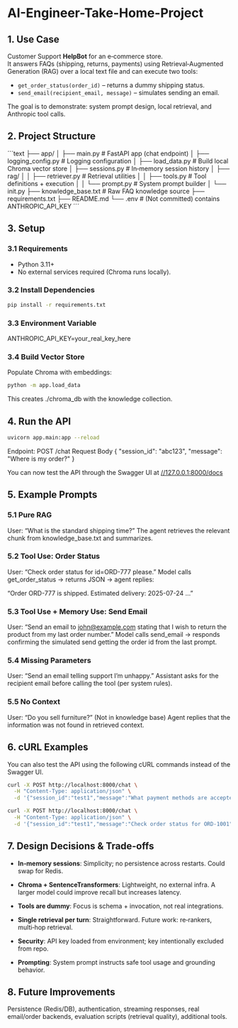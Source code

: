 # AI-Engineer-Take-Home-Project

## 1. Use Case
Customer Support **HelpBot** for an e‑commerce store.  
It answers FAQs (shipping, returns, payments) using Retrieval‑Augmented Generation (RAG) over a local text file and can execute two tools:

- `get_order_status(order_id)` – returns a dummy shipping status.  
- `send_email(recipient_email, message)` – simulates sending an email.

The goal is to demonstrate: system prompt design, local retrieval, and Anthropic tool calls.

## 2. Project Structure
´´´text
├── app/
│ ├── main.py # FastAPI app (chat endpoint)
│ ├── logging_config.py # Logging configuration
│ ├── load_data.py # Build local Chroma vector store
│ ├── sessions.py # In‑memory session history
│ ├── rag/
│ │ ├── retriever.py # Retrieval utilities
│ │ ├── tools.py # Tool definitions + execution
│ │ └── prompt.py # System prompt builder
│ └── init.py
├── knowledge_base.txt # Raw FAQ knowledge source
├── requirements.txt
├── README.md
└── .env # (Not committed) contains ANTHROPIC_API_KEY
´´´

## 3. Setup

### 3.1 Requirements
- Python 3.11+
- No external services required (Chroma runs locally).

### 3.2 Install Dependencies
```bash
pip install -r requirements.txt
```

### 3.3 Environment Variable
ANTHROPIC_API_KEY=your_real_key_here

### 3.4 Build Vector Store
Populate Chroma with embeddings:
```bash
python -m app.load_data
```
This creates ./chroma_db with the knowledge collection.

## 4. Run the API
```bash
uvicorn app.main:app --reload
```
Endpoint: POST /chat
Request Body
{
  "session_id": "abc123",
  "message": "Where is my order?"
}

You can now test the API through the Swagger UI at [//127.0.0.1:8000/docs](http://127.0.0.1:8000/docs)

## 5. Example Prompts

### 5.1 Pure RAG
User: “What is the standard shipping time?”
The agent retrieves the relevant chunk from knowledge_base.txt and summarizes.

### 5.2 Tool Use: Order Status
User: “Check order status for id=ORD-777 please.”
Model calls get_order_status → returns JSON → agent replies:

“Order ORD-777 is shipped. Estimated delivery: 2025-07-24 …”

### 5.3 Tool Use + Memory Use: Send Email

User: “Send an email to john@example.com stating that I wish to return the product from my last order number.” 
Model calls send_email → responds confirming the simulated send getting the order id from the last prompt.

### 5.4 Missing Parameters
User: “Send an email telling support I’m unhappy.”
Assistant asks for the recipient email before calling the tool (per system rules).

### 5.5 No Context
User: “Do you sell furniture?” (Not in knowledge base)
Agent replies that the information was not found in retrieved context.

## 6. cURL Examples
You can also test the API using the following cURL commands instead of the Swagger UI.

```bash
curl -X POST http://localhost:8000/chat \
  -H "Content-Type: application/json" \
  -d '{"session_id":"test1","message":"What payment methods are accepted?"}'
```

```bash
curl -X POST http://localhost:8000/chat \
  -H "Content-Type: application/json" \
  -d '{"session_id":"test1","message":"Check order status for ORD-1001"}'
```

## 7. Design Decisions & Trade‑offs

* **In‑memory sessions**: Simplicity; no persistence across restarts. Could swap for Redis.

* **Chroma + SentenceTransformers**: Lightweight, no external infra. A larger model could improve recall but increases latency.

* **Tools are dummy**: Focus is schema + invocation, not real integrations.

* **Single retrieval per turn**: Straightforward. Future work: re‑rankers, multi‑hop retrieval.

* **Security**: API key loaded from environment; key intentionally excluded from repo.

* **Prompting**: System prompt instructs safe tool usage and grounding behavior.

## 8. Future Improvements
Persistence (Redis/DB), authentication, streaming responses, real email/order backends, evaluation scripts (retrieval quality), additional tools.